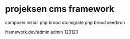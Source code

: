 # projeksen cms framework

composer install
php brood db:migrate
php brood seed:run

framework.dev/admin
admin
123123
